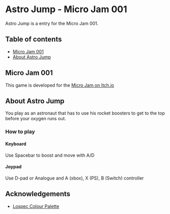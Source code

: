 # Astro Jump - Micro Jam 001

Astro Jump is a entry for the Micro Jam 001. 

## Table of contents

- [Micro Jam 001](#micro-jam-001)
- [About Astro Jump](#about-astro-jump)

## Micro Jam 001

This game is developed for the [Micro Jam on Itch.io](https://itch.io/jam/micro-jam-1-scifi)

## About Astro Jump 

You play as an astronaut that has to use his rocket boosters to get to the top before your oxygen runs out. 

### How to play

#### Keyboard

Use Spacebar to boost and move with A/D

#### Joypad

Use D-pad or Analogue and A (xbox), X (PS), B (Switch) controller

## Acknowledgements

- [Lospec Colour Palette](https://lospec.com/palette-list/dreamful-space)
